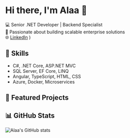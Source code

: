 # Hi there, I'm Alaa 👋

💻 Senior .NET Developer | Backend Specialist  
🚀 Passionate about building scalable enterprise solutions  
🌐 [LinkedIn](https://www.linkedin.com/in/alaa-mahmoud-a03772182/) )

## 🔧 Skills
- C#, .NET Core, ASP.NET MVC
- SQL Server, EF Core, LINQ
- Angular, TypeScript, HTML, CSS
- Azure, Docker, Microservices

## 📌 Featured Projects 

## 📊 GitHub Stats
![Alaa's GitHub stats](https://github-readme-stats.vercel.app/api?username=EngAlaaMahmoud&show_icons=true&theme=radical)
